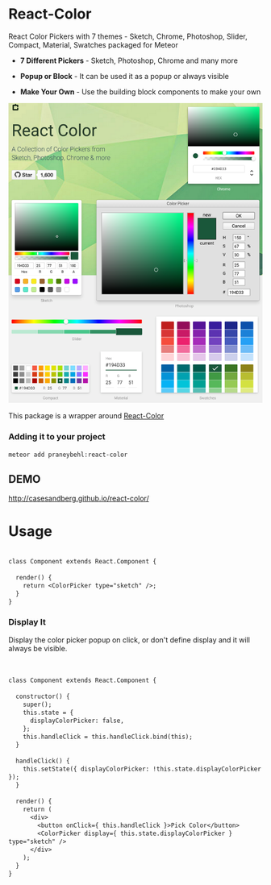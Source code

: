 React-Color
==============

React Color Pickers with 7 themes - Sketch, Chrome, Photoshop, Slider, Compact, Material, Swatches packaged for Meteor

* **7 Different Pickers** - Sketch, Photoshop, Chrome and many more

* **Popup or Block** - It can be used it as a popup or always visible

* **Make Your Own** - Use the building block components to make your own

![Sketch and Photoshop Color Picker Built in React](/ss.png)

This package is a wrapper around [React-Color](https://github.com/casesandberg/react-color)

### Adding it to your project

~~~
meteor add praneybehl:react-color
~~~

## DEMO

http://casesandberg.github.io/react-color/

Usage
=====

```

class Component extends React.Component {

  render() {
    return <ColorPicker type="sketch" />;
  }
}
```

### Display It
Display the color picker popup on click, or don't define display and it will always be visible.

```


class Component extends React.Component {

  constructor() {
    super();
    this.state = {
      displayColorPicker: false,
    };
    this.handleClick = this.handleClick.bind(this);
  }

  handleClick() {
    this.setState({ displayColorPicker: !this.state.displayColorPicker });
  }

  render() {
    return (
      <div>
        <button onClick={ this.handleClick }>Pick Color</button>
        <ColorPicker display={ this.state.displayColorPicker } type="sketch" />
      </div>
    );
  }
}
```
